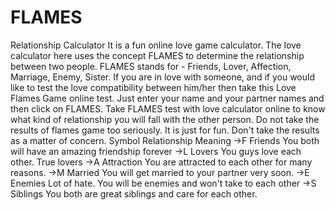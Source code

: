 # FLAMES
Relationship Calculator
It is a fun online love game calculator. The love calculator here uses the concept FLAMES to determine the relationship between two people. FLAMES stands for - Friends, Lover, Affection, Marriage, Enemy, Sister. If you are in love with someone, and if you would like to test the love compatibility between him/her then take this Love Flames Game online test. Just enter your name and your partner names and then click on FLAMES. Take FLAMES test with love calculator online to know what kind of relationship you will fall with the other person. Do not take the results of flames game too seriously. It is just for fun. Don't take the results as a matter of concern.
Symbol	Relationship	Meaning
->F	Friends	You both will have an amazing friendship forever
->L	Lovers	You guys love each other. True lovers
->A	Attraction	You are attracted to each other for many reasons.
->M	Married	You will get married to your partner very soon.
->E	Enemies	Lot of hate. You will be enemies and won't take to each other
->S	Siblings	You both are great siblings and care for each other.
